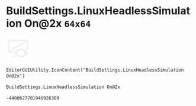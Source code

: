 # BuildSettings.LinuxHeadlessSimulation On@2x `64x64`
<img src="/img/BuildSettings.LinuxHeadlessSimulation%20On@2x.png" width=64 height=64>

``` CSharp
EditorGUIUtility.IconContent("BuildSettings.LinuxHeadlessSimulation On@2x")
```
```
BuildSettings.LinuxHeadlessSimulation On@2x
```
```
-4400627701946926389
```
